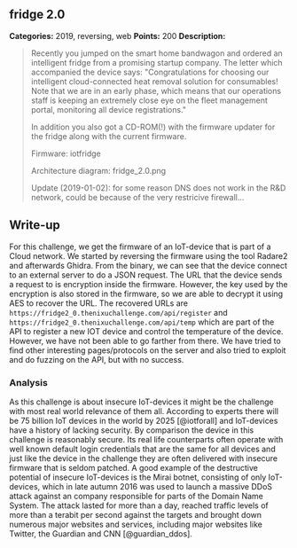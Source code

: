 ﻿## fridge 2.0

**Categories:** 2019, reversing, web
**Points:** 200
**Description:**

>  Recently you jumped on the smart home bandwagon and ordered an
>  intelligent fridge from a promising startup company.  The letter
>  which accompanied the device says: "Congratulations for choosing our
>  intelligent cloud-connected heat removal solution for consumables!
>  Note that we are in an early phase, which means that our operations
>  staff is keeping an extremely close eye on the fleet management
>  portal, monitoring all device registrations."
>  
>  
>  In addition you also got a CD-ROM(!) with the firmware updater for
>  the fridge along with the current firmware.
>  
>  
>  Firmware: iotfridge
>  
>  Architecture diagram: fridge_2.0.png
>  
>  Update (2019-01-02): for some reason DNS does not work in the R&D
>  network, could be because of the very restricive firewall...
>  


## Write-up

For this challenge, we get the firmware of an IoT-device that is part of a Cloud network.
We started by reversing the firmware using the tool Radare2 and afterwards Ghidra.
From the binary, we can see that the device connect to an external server to do a JSON request.
The URL that the device sends a request to is encryption inside the firmware.
However, the key used by the encryption is also stored in the firmware, so we are able to decrypt it using AES to recover the URL.
The recovered URLs are `https://fridge2_0.thenixuchallenge.com/api/register` and `https://fridge2_0.thenixuchallenge.com/api/temp` which are part of the API to register a new IOT device and control the temperature of the device.
However, we have not been able to go farther from there.
We have tried to find other interesting pages/protocols on the server and also tried to exploit and do fuzzing on the API, but with no success.

### Analysis
As this challenge is about insecure IoT-devices it might be the challenge with most real world relevance of them all. According to experts there will be 75 billion IoT devices in the world by 2025 [@iotforall] and IoT-devices have a history of lacking security. By comparison the device in this challenge is reasonably secure. Its real life counterparts often operate with well known default login credentials that are the same for all devices and just like the device in the challenge they are often delivered with insecure firmware that is seldom patched. A good example of the destructive potential of insecure IoT-devices is the Mirai botnet, consisting of only IoT-devices, which in late autumn 2016 was used to launch a massive DDoS attack against an company responsible for parts of the Domain Name System. The attack lasted for more than a day, reached traffic levels of more than a terabit per second against the targets and brought down numerous major websites and services, including major websites like Twitter, the Guardian and CNN [@guardian_ddos].
